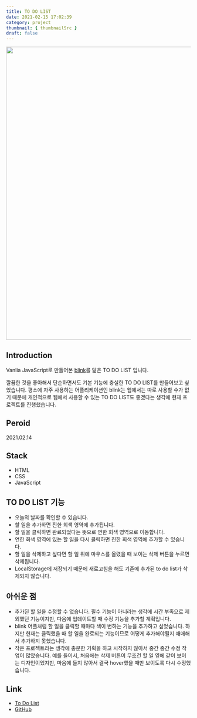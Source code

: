 ```yaml
---
title: TO DO LIST
date: 2021-02-15 17:02:39
category: project
thumbnail: { thumbnailSrc }
draft: false
---
```


<img src="./img/todolist.gif"  width="800"/>

</br>

## Introduction
Vanlia JavaScript로 만들어본 [blink](https://apps.apple.com/kr/app/blink-%EB%B9%A0%EB%A5%B8%EB%A9%94%EB%AA%A8-%EB%B8%94%EB%A7%81%ED%81%AC/id1182856129)를 닮은 TO DO LIST 입니다. 

깔끔한 것을 좋아해서 단순하면서도 기본 기능에 충실한 TO DO LIST를 만들어보고 싶었습니다. 평소에 자주 사용하는 어플리케이션인 blink는 웹에서는 따로 사용할 수가 없기 때문에 개인적으로 웹에서 사용할 수 있는 TO DO LIST도 좋겠다는 생각에 현재 프로젝트를 진행했습니다.

## Peroid

2021.02.14

## Stack

- HTML
- CSS
- JavaScript

## TO DO LIST 기능

- 오늘의 날짜를 확인할 수 있습니다.
- 할 일을 추가하면 진한 회색 영역에 추가됩니다.
- 할 일을 클릭하면 완료되었다는 뜻으로 연한 회색 영역으로 이동합니다.
- 연한 회색 영역에 있는 할 일을 다시 클릭하면 진한 회색 영역에 추가할 수 있습니다.
- 할 일을 삭제하고 싶다면 할 일 위에 마우스를 올렸을 때 보이는 삭제 버튼을 누르면 삭제됩니다.
- LocalStorage에 저장되기 때문에 새로고침을 해도 기존에 추가된 to do list가 삭제되지 않습니다.

## 아쉬운 점

- 추가된 할 일을 수정할 수 없습니다. 필수 기능이 아니라는 생각에 시간 부족으로 제외했던 기능이지만, 다음에 업데이트할 때 수정 기능을 추가할 계획입니다.
- blink 어플처럼 할 일을 클릭할 때마다 색이 변하는 기능을 추가하고 싶었습니다. 하지만 현재는 클릭했을 때 할 일을 완료되는 기능이므로 어떻게 추가해야될지 애매해서 추가하지 못했습니다.
- 작은 프로젝트라는 생각에 충분한 기획을 하고 시작하지 않아서 중간 중간 수정 작업이 많았습니다. 예를 들어서, 처음에는 삭제 버튼이 무조건 할 일 옆에 같이 보이는 디자인이었지만, 마음에 들지 않아서 결국 hover했을 때만 보이도록 다시 수정했습니다.

## Link

- [To Do List](https://2dowon.github.io/Project-ToDoList/)
- [GitHub](https://github.com/2dowon/Project-ToDoList)